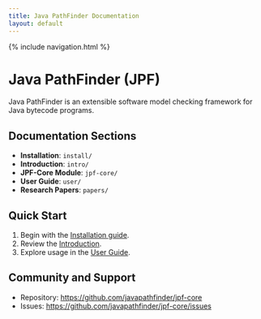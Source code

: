 ```yaml
---
title: Java PathFinder Documentation
layout: default
---
```


{% include navigation.html %}


# Java PathFinder (JPF)

Java PathFinder is an extensible software model checking framework for Java bytecode programs.

## Documentation Sections

- **Installation**: `install/`
- **Introduction**: `intro/`
- **JPF-Core Module**: `jpf-core/`
- **User Guide**: `user/`
- **Research Papers**: `papers/`

## Quick Start

1. Begin with the [Installation guide](install/How-to-install-JPF.html).
2. Review the [Introduction](intro/Introduction.html).
3. Explore usage in the [User Guide](user/How-to-use-JPF.html).

## Community and Support

- Repository: https://github.com/javapathfinder/jpf-core
- Issues: https://github.com/javapathfinder/jpf-core/issues
